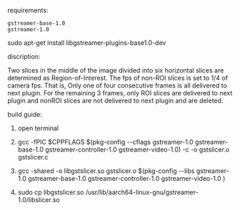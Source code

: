 requirements:

	gstreamer-base-1.0
	gstreamer-1.0

sudo apt-get install libgstreamer-plugins-base1.0-dev


discription:

 Two slices in the middle of the image divided into six horizontal slices are determined as Region-of-Interest. The fps of non-ROI slices is set to 1/4 of camera fps.
 That is, Only one of four consecutive frames is all delivered to next plugin. For the remaining 3 frames, only ROI slices are delivered to next plugin and nonROI slices are not delivered to next plugin and are deleted.

build guide:

1. open terminal

2. gcc -fPIC $CPPFLAGS $(pkg-config --cflags gstreamer-1.0 gstreamer-base-1.0 gstreamer-controller-1.0 gstreamer-video-1.0) -c -o gstslicer.o gstslicer.c

3. gcc -shared -o libgstslicer.so gstslicer.o $(pkg-config --libs gstreamer-1.0 gstreamer-base-1.0 gstreamer-controller-1.0 gstreamer-video-1.0 )

4. sudo cp libgstslicer.so /usr/lib/aarch64-linux-gnu/gstreamer-1.0/libslicer.so
